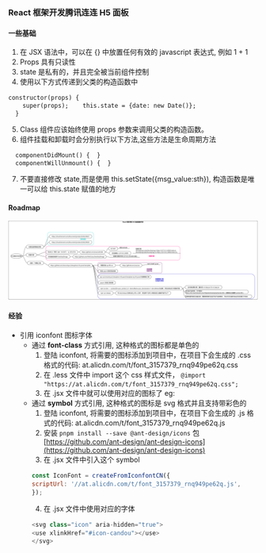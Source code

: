 ### React 框架开发腾讯连连 H5 面板

#### 一些基础
1. 在 JSX 语法中，可以在 {} 中放置任何有效的 javascript 表达式, 例如 1 + 1
2. Props 具有只读性
3. state 是私有的，并且完全被当前组件控制
4. 使用以下方式传递到父类的构造函数中
```
constructor(props) {
    super(props);    this.state = {date: new Date()};
  }
```
5. Class 组件应该始终使用 props 参数来调用父类的构造函数。
6. 组件挂载和卸载时会分别执行以下方法,这些方法是生命周期方法
```
  componentDidMount() {  }
  componentWillUnmount() {  }
```
7. 不要直接修改 state,而是使用 this.setState({msg_value:sth}), 构造函数是唯一可以给 this.state 赋值的地方
#### Roadmap

![h5](./assets/h5_roadmap.png)

#### 经验

* 引用 iconfont 图标字体
	* 通过 **font-class** 方式引用, 这种格式的图标都是单色的
		1. 登陆 iconfont, 将需要的图标添加到项目中，在项目下会生成的 .css 格式的代码: at.alicdn.com/t/font_3157379_rnq949pe62q.css
		2. 在 .less 文件中 import 这个 css 样式文件， ``@import "https://at.alicdn.com/t/font_3157379_rnq949pe62q.css";``
		3. 在 .jsx 文件中就可以使用对应的图标了 eg: <i class="iconfont icon-info"></i>
	* 通过 **symbol** 方式引用, 这种格式的图标是 svg 格式并且支持带彩色的
		1. 登陆 iconfont, 将需要的图标添加到项目中，在项目下会生成的 .js 格式的代码: at.alicdn.com/t/font_3157379_rnq949pe62q.js
		2. 安装 ``pnpm install --save @ant-design/icons`` 包 [https://github.com/ant-design/ant-design-icons](https://github.com/ant-design/ant-design-icons)
		3. 在 .jsx 文件中引入这个 symbol
		``` js
        const IconFont = createFromIconfontCN({
        scriptUrl: '//at.alicdn.com/t/font_3157379_rnq949pe62q.js',
        });
		```
		4. 在 .jsx 文件中使用对应的字体
		``` js
        <svg class="icon" aria-hidden="true">
        <use xlinkHref="#icon-candou"></use>
        </svg>
		```
